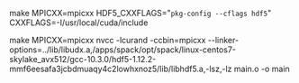 make MPICXX=mpicxx HDF5_CXXFLAGS="`pkg-config --cflags hdf5`" CXXFLAGS=-I/usr/local/cuda/include

make MPICXX=mpicxx
nvcc -lcurand -ccbin=mpicxx --linker-options=../lib/libudx.a,/apps/spack/opt/spack/linux-centos7-skylake_avx512/gcc-10.3.0/hdf5-1.12.2-mmf6eesafa3jcbdmuaqy4c2lowhxnoz5/lib/libhdf5.a,-lsz,-lz main.o -o main
